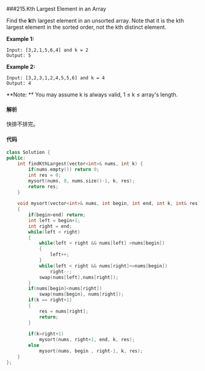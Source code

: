 ###215.Kth Largest Element in an Array

Find the **k**th largest element in an unsorted array. Note that it is the kth largest element in the sorted order, not the kth distinct element.

**Example 1:**

```
Input: [3,2,1,5,6,4] and k = 2
Output: 5

```

**Example 2:**

```
Input: [3,2,3,1,2,4,5,5,6] and k = 4
Output: 4
```

**Note: **
You may assume k is always valid, 1 ≤ k ≤ array's length.

#### 解析

快排不排完。

#### 代码

```c++
class Solution {
public:
    int findKthLargest(vector<int>& nums, int k) {
        if(nums.empty()) return 0;
        int res = 0;
        mysort(nums, 0, nums.size()-1, k, res);
        return res;
    }
    
    void mysort(vector<int>& nums, int begin, int end, int k, int& res)
    {
        if(begin>end) return;
        int left = begin+1;
        int right = end;
        while(left < right)
        {
            while(left < right && nums[left] >nums[begin])
            {
                left++;
            }
            while(left < right && nums[right]<=nums[begin])
                right--;
            swap(nums[left],nums[right]);
        }
        if(nums[begin]<nums[right])
        	swap(nums[begin], nums[right]);
        if(k == right+1)
        {
            res = nums[right];
            return;
        }
        
        if(k>right+1)
            mysort(nums, right+1, end, k, res);
        else
            mysort(nums, begin , right-1, k, res);
    }
};
```

